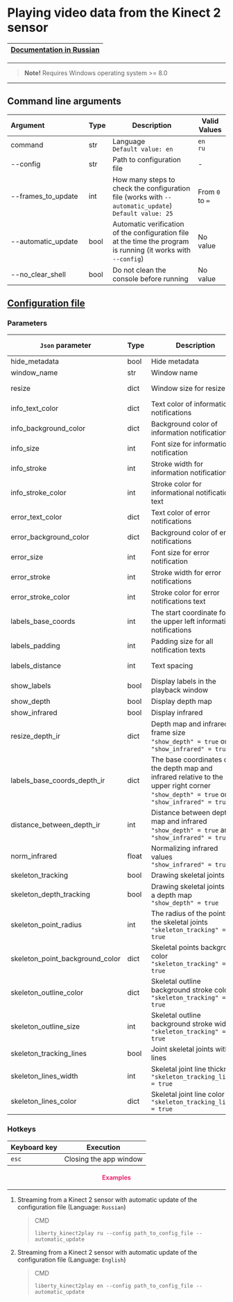 # Playing video data from the Kinect 2 sensor

| [Documentation in Russian](https://github.com/DmitryRyumin/Liberty/tree/master/liberty/modules/kinect2/README_RU.md) |
| --- |

---

>  **Note!** Requires Windows operating system >= 8.0

---

## Command line arguments

| Argument&nbsp;&nbsp;&nbsp;&nbsp;&nbsp;&nbsp;&nbsp;&nbsp;&nbsp;&nbsp;&nbsp;&nbsp;&nbsp;&nbsp;&nbsp;&nbsp;&nbsp;&nbsp;&nbsp;&nbsp; | Type | Description | Valid Values |
| -------------------------- | ---  | -------- | ------------------- |
| command | str | Language<br>`Default value: en` | `en`<br>`ru` |
| --config | str | Path to configuration file | - |
| --frames_to_update | int | How many steps to check the configuration file (works with `--automatic_update`)<br>`Default value: 25` | From `0` to `∞` |
| --automatic_update | bool | Automatic verification of the configuration file at the time the program is running (it works with `--config`) | No value |
| --no_clear_shell | bool | Do not clean the console before running | No value |

## [Configuration file](https://github.com/DmitryRyumin/Liberty/blob/master/liberty/configs/kinect2.json)

### Parameters

| `Json` parameter | Type | Description | Valid Values |
| ---------------- | ---- | ----------- | ------------ |
| hide_metadata | bool | Hide metadata | - |
| window_name | str | Window name | - |
| resize | dict | Window size for resize | From `0` to `∞` |
| info_text_color | dict | Text color of information notifications | From `0` to `255` |
| info_background_color | dict | Background color of information notifications | From `0` to `255` |
| info_size | int | Font size for information notification | From `1` to `60` |
| info_stroke | int | Stroke width for information notifications | From `0` to `4` |
| info_stroke_color | int | Stroke color for informational notifications text | From `0` to `255` |
| error_text_color | dict | Text color of error notifications | From `0` to `255` |
| error_background_color | dict | Background color of error notifications | From `0` to `255` |
| error_size | int | Font size for error notification | From `1` to `60` |
| error_stroke | int | Stroke width for error notifications | From `0` to `4` |
| error_stroke_color | int | Stroke color for error notifications text | From `0` to `255` |
| labels_base_coords | int | The start coordinate for the upper left informational notifications | From `0` to `100` |
| labels_padding | int | Padding size for all notification texts | From `0` to `30` |
| labels_distance | int | Text spacing | From `0` to `15` |
| show_labels | bool | Display labels in the playback window | - |
| show_depth | bool | Display depth map | - |
| show_infrared | bool | Display infrared | - |
| resize_depth_ir | dict | Depth map and infrared frame size<br>`"show_depth" = true` or `"show_infrared" = true` | From `0` to `512` |
| labels_base_coords_depth_ir | dict | The base coordinates of the depth map and infrared relative to the upper right corner<br>`"show_depth" = true` or `"show_infrared" = true` | From `0` to `100` |
| distance_between_depth_ir | int | Distance between depth map and infrared<br>`"show_depth" = true` and `"show_infrared" = true` | From `0` to `50` |
| norm_infrared | float | Normalizing infrared values<br>`"show_infrared" = true` | From `0.01` to `1.0` |
| skeleton_tracking | bool | Drawing skeletal joints | - |
| skeleton_depth_tracking | bool | Drawing skeletal joints on a depth map<br>`"show_depth" = true` | - |
| skeleton_point_radius | int | The radius of the points of the skeletal joints<br>`"skeleton_tracking" = true` | From `1` to `10` |
| skeleton_point_background_color | dict | Skeletal points background color<br>`"skeleton_tracking" = true` | From `0` to `255` |
| skeleton_outline_color | dict | Skeletal outline background stroke color<br>`"skeleton_tracking" = true` | From `0` to `255` |
| skeleton_outline_size | int | Skeletal outline background stroke width<br>`"skeleton_tracking" = true` | From `0` to `10` |
| skeleton_tracking_lines | bool | Joint skeletal joints with lines | - |
| skeleton_lines_width | int | Skeletal joint line thickness<br>`"skeleton_tracking_lines" = true` | From `0` to `10` |
| skeleton_lines_color | dict | Skeletal joint line color<br>`"skeleton_tracking_lines" = true` | From `0` to `255` |

### Hotkeys

| Keyboard key | Execution |
| ------------ | --------- |
| `esc` | Closing the app window |

<h4 align="center"><span style="color:#EC256F;">Examples</span></h4>

---

1. Streaming from a Kinect 2 sensor with automatic update of the configuration file (Language: `Russian`)

    > CMD
    >
    > ```shell script
    > liberty_kinect2play ru --config path_to_config_file --automatic_update
    > ```

2. Streaming from a Kinect 2 sensor with automatic update of the configuration file (Language: `English`)

    > CMD
    >
    > ```shell script
    > liberty_kinect2play en --config path_to_config_file --automatic_update
    > ```
